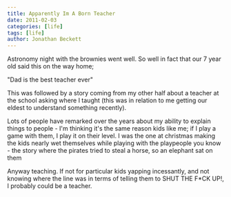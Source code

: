 ```yaml
---
title: Apparently Im A Born Teacher
date: 2011-02-03
categories: [life]
tags: [life]
author: Jonathan Beckett
---
```


Astronomy night with the brownies went well. So well in fact that our 7 year old said this on the way home;

"Dad is the best teacher ever"

This was followed by a story coming from my other half about a teacher at the school asking where I taught (this was in relation to me getting our eldest to understand something recently).

Lots of people have remarked over the years about my ability to explain things to people - I'm thinking it's the same reason kids like me; if I play a game with them, I play it on their level. I was the one at christmas making the kids nearly wet themselves while playing with the playpeople you know - the story where the pirates tried to steal a horse, so an elephant sat on them

Anyway teaching. If not for particular kids yapping incessantly, and not knowing where the line was in terms of telling them to SHUT THE F*CK UP!, I probably could be a teacher.